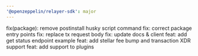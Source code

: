 ```yaml
---
'@openzeppelin/relayer-sdk': major
---
```


fix(package): remove postinstall husky script command
fix: correct package entry points
fix: replace tx request body
fix: update docs & client
feat: add get status endpoint example
feat: add stellar fee bump and transaction XDR support
feat: add support to plugins
